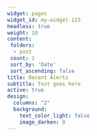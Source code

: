 ```yaml
---
widget: pages
widget_id: my-widget-123
headless: true
weight: 10
content:
 folders:
  - post
 count: 1
 sort_by: 'Date'
 sort_ascending: false
title: Recent Alerts
subtitle: Test goes here
active: true
design:
  columns: "2"
  background:
    text_color_light: false
    image_darken: 0
---
```

